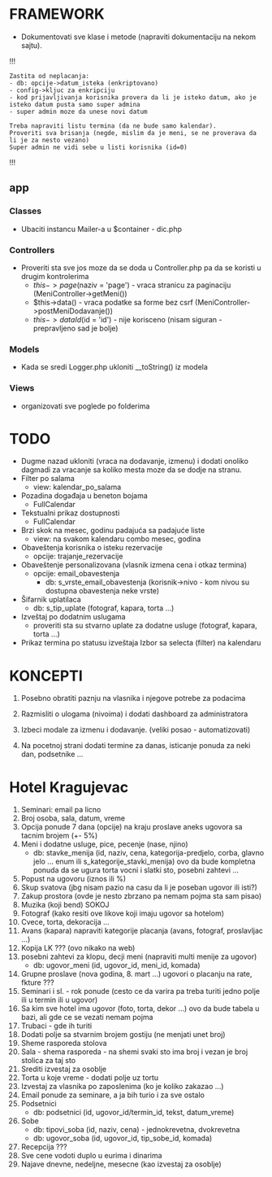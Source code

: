 # FRAMEWORK

- Dokumentovati sve klase i metode (napraviti dokumentaciju na nekom sajtu).

!!!

	Zastita od neplacanja:
	- db: opcije->datum_isteka (enkriptovano)
	- config->kljuc za enkripciju
	- kod prijavljivanja korisnika provera da li je isteko datum, ako je isteko datum pusta samo super admina
	- super admin moze da unese novi datum

	Treba napraviti listu termina (da ne bude samo kalendar).
	Proveriti sva brisanja (negde, mislim da je meni, se ne proverava da li je za nesto vezano)
	Super admin ne vidi sebe u listi korisnika (id=0)
!!!


## app

### Classes
- Ubaciti instancu Mailer-a u $container - dic.php

### Controllers
- Proveriti sta sve jos moze da se doda u Controller.php pa da se koristi u drugim kontrolerima
	- $this->page($naziv = 'page') - vraca stranicu za paginaciju (MeniController->getMeni())
	- $this->data() - vraca podatke sa forme bez csrf (MeniController->postMeniDodavanje())
	- $this->dataId($id = 'id') - nije korisceno (nisam siguran - prepravljeno sad je bolje)

### Models
- Kada se sredi Logger.php ukloniti __toString() iz modela

### Views
- organizovati sve poglede po folderima


# TODO

- Dugme nazad ukloniti (vraca na dodavanje, izmenu) i dodati onoliko dagmadi za vracanje sa koliko mesta moze da se dodje na stranu.
- Filter po salama
	- view: kalendar_po_salama
- Pozadina događaja u beneton bojama
	- FullCalendar
- Tekstualni prikaz dostupnosti
	- FullCalendar
- Brzi skok na mesec, godinu padajuća sa padajuće liste
	- view: na svakom kalendaru combo mesec, godina
- Obaveštenja korisnika o isteku rezervacije
	- opcije: trajanje_rezervacije
- Obaveštenje personalizovana (vlasnik izmena cena i otkaz termina)
	- opcije: email_obavestenja
		- db: s_vrste_email_obavestenja (korisnik->nivo - kom nivou su dostupna obavestenja neke vrste)
- Šifarnik uplatilaca
	- db: s_tip_uplate (fotograf, kapara, torta ...)
- Izveštaj po dodatnim uslugama
	- proveriti sta su stvarno uplate za dodatne usluge (fotograf, kapara, torta ...)
- Prikaz termina po statusu izveštaja
	Izbor sa selecta (filter) na kalendaru


# KONCEPTI

1. Posebno obratiti paznju na vlasnika i njegove potrebe za podacima

2. Razmisliti o ulogama (nivoima) i dodati dashboard za administratora

3. Izbeci modale za izmenu i dodavanje. (veliki posao - automatizovati)

4. Na pocetnoj strani dodati termine za danas, isticanje ponuda za neki dan, podsetnike ...


# Hotel Kragujevac

1. Seminari: email pa licno
2. Broj osoba, sala, datum, vreme
3. Opcija ponude 7 dana (opcije) na kraju proslave aneks ugovora sa tacnim brojem (+- 5%)
4. Meni i dodatne usluge, pice, pecenje (nase, njino)
	- db: stavke_menija (id, naziv, cena, kategorija-predjelo, corba, glavno jelo ... enum ili s_kategorije_stavki_menija) ovo da bude kompletna ponuda da se ugura torta vocni i slatki sto, posebni zahtevi ...
5. Popust na ugovoru (iznos ili %)
6. Skup svatova (jbg nisam pazio na casu da li je poseban ugovor ili isti?)
7. Zakup prostora (ovde je nesto zbrzano pa nemam pojma sta sam pisao)
8. Muzika (koji bend) SOKOJ
9. Fotograf (kako resiti ove likove koji imaju ugovor sa hotelom)
10. Cvece, torta, dekoracija ...
11. Avans (kapara) napraviti kategorije placanja (avans, fotograf, proslavljac ...)
12. Kopija LK ??? (ovo nikako na web)
13. posebni zahtevi za klopu, decji meni (napraviti multi menije za ugovor)
	- db: ugovor_meni (id, ugovor_id, meni_id, komada)
14. Grupne proslave (nova godina, 8. mart ...) ugovori o placanju na rate, fkture ???
15. Seminari i sl. - rok ponude (cesto ce da varira pa treba turiti jedno polje ili u termin ili u ugovor)
16. Sa kim sve hotel ima ugovor (foto, torta, dekor ...) ovo da bude tabela u bazi, ali gde ce se vezati nemam pojma
17. Trubaci - gde ih turiti
18. Dodati polje sa stvarnim brojem gostiju (ne menjati unet broj)
19. Sheme rasporeda stolova
20. Sala - shema rasporeda - na shemi svaki sto ima broj i vezan je broj stolica za taj sto
21. Srediti izvestaj za osoblje
22. Torta u koje vreme - dodati polje uz tortu
23. Izvestaj za vlasnika po zaposlenima (ko je koliko zakazao ...)
24. Email ponude za seminare, a ja bih turio i za sve ostalo
25. Podsetnici
	- db: podsetnici (id, ugovor_id/termin_id, tekst, datum_vreme)
26. Sobe
	- db: tipovi_soba (id, naziv, cena) - jednokrevetna, dvokrevetna
	- db: ugovor_soba (id, ugovor_id, tip_sobe_id, komada)
27. Recepcija ???
28. Sve cene vodoti duplo u eurima i dinarima
29. Najave dnevne, nedeljne, mesecne (kao izvestaj za osoblje)
